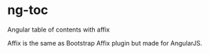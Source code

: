 # ng-toc
Angular table of contents with affix

Affix is the same as Bootstrap Affix plugin but made for AngularJS.
